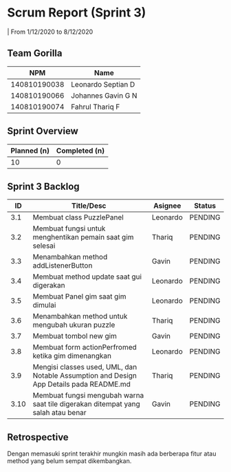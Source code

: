 # Scrum Report (Sprint 3)
| From 1/12/2020 to 8/12/2020

## Team Gorilla
| NPM           | Name        |
| ------------- |-------------|
| 140810190038  | Leonardo Septian D    |
| 140810190066  | Johannes Gavin G N    |
| 140810190074  | Fahrul Thariq F       |

## Sprint Overview
| Planned (n)   | Completed (n) |
| ------------- |-------------- |
| 10             | 0            |

## Sprint 3 Backlog

| ID  | Title/Desc | Asignee | Status |
| --- | ---------- | ------- | ------ |
| 3.1 |Membuat class PuzzlePanel | Leonardo | PENDING |
| 3.2 | Membuat fungsi untuk menghentikan pemain saat gim selesai | Thariq | PENDING |
| 3.3 | Menambahkan method addListenerButton | Gavin | PENDING| 
| 3.4 | Membuat method update saat gui digerakan | Leonardo | PENDING |
| 3.5 | Membuat Panel gim saat gim dimulai | Leonardo|PENDING | 
| 3.6 | Menambahkan method untuk mengubah ukuran puzzle | Thariq | PENDING |
| 3.7 | Membuat tombol new gim | Gavin | PENDING|
| 3.8 | Membuat form actionPerfromed ketika gim dimenangkan| Leonardo | PENDING|
| 3.9 | Mengisi classes used, UML, dan Notable Assumption and Design App Details pada README.md| Thariq | PENDING |
| 3.10 | Membuat fungsi mengubah warna saat tile digerakan ditempat yang salah atau benar | Gavin | PENDING |

## Retrospective 

Dengan memasuki sprint terakhir mungkin masih ada berberapa fitur atau method yang belum sempat dikembangkan.

